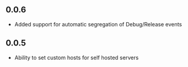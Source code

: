 ## 0.0.6

* Added support for automatic segregation of Debug/Release events

## 0.0.5

* Ability to set custom hosts for self hosted servers